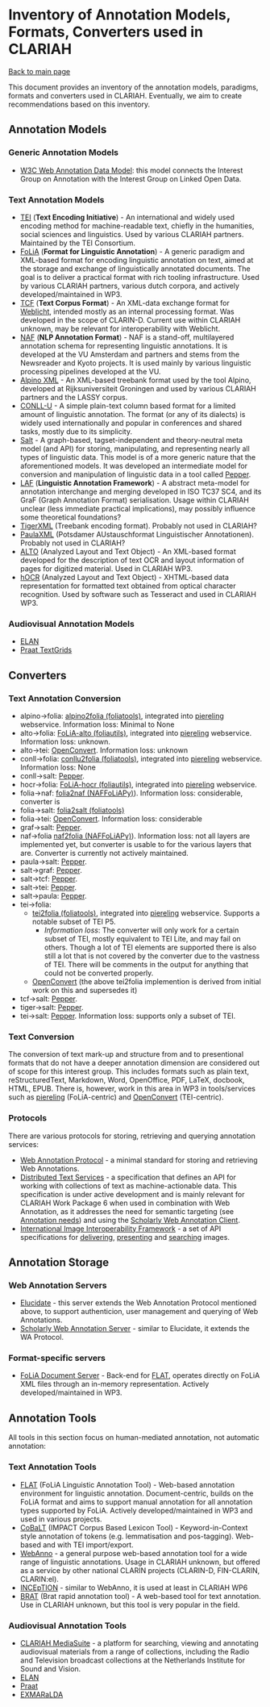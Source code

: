 # Inventory of Annotation Models, Formats, Converters used in CLARIAH

[Back to main page](../README.md)

This document provides an inventory of the annotation models, paradigms, formats and converters used in CLARIAH. Eventually, we aim to create recommendations based on this inventory.

## Annotation Models

### Generic Annotation Models

- [W3C Web Annotation Data Model](https://www.w3.org/TR/annotation-model/): this model connects the Interest Group on Annotation with the Interest Group on Linked Open Data.

### Text Annotation Models

- [TEI](https://tei-c.org) (**Text Encoding Initiative**) -  An international and widely used encoding method for
    machine-readable text, chiefly in the humanities, social sciences and linguistics. Used by various CLARIAH partners.
    Maintained by the TEI Consortium.
- [FoLiA](https://proycon.github.io/folia/) (**Format for Linguistic Annotation**) - A generic paradigm and XML-based format for encoding linguistic annotation on text, aimed at the storage and exchange of linguistically annotated documents. The goal is to deliver a practical format with rich tooling infrastructure. Used by various CLARIAH partners, various dutch corpora, and actively developed/maintained in WP3.
- [TCF](https://weblicht.sfs.uni-tuebingen.de/weblichtwiki/index.php/The_TCF_Format) (**Text Corpus Format**) - An XML-data
    exchange format for [Weblicht](https://weblicht.sfs.uni-tuebingen.de/), intended mostly as an internal processing format. Was developed in the scope of CLARIN-D. Current use within CLARIAH unknown, may be relevant for interoperability with Weblicht.
- [NAF](https://github.com/newsreader/NAF) (**NLP Annotation Format**) -  NAF is a stand-off, multilayered annotation schema for representing linguistic annotations. It is developed at the VU Amsterdam and partners and stems from the Newsreader and Kyoto projects. It is used mainly by various linguistic processing pipelines developed at the VU.
- [Alpino XML](https://www.let.rug.nl/~vannoord/trees/) - An XML-based treebank format used by the tool Alpino, developed at Rijksuniversiteit Groningen and
    used by various CLARIAH partners and the LASSY corpus.
- [CONLL-U](https://universaldependencies.org/format.html) - A simple plain-text column based format for a limited
    amount of linguistic annotation. The format (or any of its dialects) is widely used internationally and popular in conferences and shared tasks, mostly due to its simplicity.
- [Salt](https://corpus-tools.org/salt/) - A graph-based, tagset-independent and theory-neutral meta model (and API) for storing, manipulating, and representing nearly all types of linguistic data. This model is of a more generic nature that the aforementioned models. It was developed an intermediate model for conversion and manipulation of linguistic data in a tool called [Pepper](https://corpus-tools.org/pepper/).
- [LAF](https://www.cs.vassar.edu/~ide/papers/ide-romary-clergerie.pdf) (**Linguistic Annotation Framework**) -  A abstract meta-model for annotation interchange and merging developed in ISO TC37
    SC4, and its GraF (Graph Annotation Format) serialisation. Usage within CLARIAH unclear (less immediate practical
    implications), may possibly influence some theoretical foundations?
- [TigerXML](https://www.ims.uni-stuttgart.de/documents/ressourcen/werkzeuge/tigersearch/doc/html/TigerXML.html) (Treebank encoding format). Probably not used in CLARIAH?
- [PaulaXML](https://github.com/korpling/paula-xml) (Potsdamer AUstauschformat Linguistischer Annotationen). Probably not used in CLARIAH?
- [ALTO](https://www.loc.gov/standards/alto/) (Analyzed Layout and Text Object) - An XML-based format developed for the description of text OCR and layout information of pages for digitized material. Used in CLARIAH WP3.
- [hOCR](http://kba.cloud/hocr-spec/1.2/) (Analyzed Layout and Text Object) - XHTML-based data representation for formatted text obtained from optical character recognition. Used by software such as Tesseract and used in CLARIAH WP3.

### Audiovisual Annotation Models

- [ELAN](https://archive.mpi.nl/tla/elan)
- [Praat TextGrids](https://www.fon.hum.uva.nl/praat/)

## Converters

### Text Annotation Conversion

- alpino→folia: [alpino2folia (foliatools)](https://github.com/proycon/foliatools), integrated into [piereling](https://github.com/proycon/piereling) webservice. Information loss: Minimal to None
- alto→folia: [FoLiA-alto (foliautils)](https://github.com/LanguageMachines/foliautils), integrated into [piereling](https://github.com/proycon/piereling) webservice. Information loss: unknown.
- alto→tei: [OpenConvert](https://github.com/INL/OpenConvert). Information loss: unknown
- conll→folia: [conllu2folia (foliatools)](https://github.com/proycon/foliatools), integrated into [piereling](https://github.com/proycon/piereling) webservice. Information loss: None
- conll→salt: [Pepper](https://corpus-tools.org/pepper/).
- hocr→folia: [FoLiA-hocr (foliautils)](https://github.com/LanguageMachines/foliautils), integrated into [piereling](https://github.com/proycon/piereling) webservice.
- folia→naf: [folia2naf (NAFFoLiAPy)](https://github.com/cltl/NaFFoLiAPy)). Information loss: considerable, converter is
- folia→salt: [folia2salt (foliatools)](https://github.com/proycon/foliatools)
- folia→tei: [OpenConvert](https://github.com/INL/OpenConvert). Information loss: considerable
- graf→salt: [Pepper](https://corpus-tools.org/pepper/).
- naf→folia [naf2folia (NAFFoLiAPy)](https://github.com/cltl/NaFFoLiAPy)). Information loss: not all layers are
    implemented yet, but converter is usable to for the various layers that are. Converter is currently not actively
    maintained.
- paula→salt: [Pepper](https://corpus-tools.org/pepper/).
- salt→graf: [Pepper](https://corpus-tools.org/pepper/).
- salt→tcf: [Pepper](https://corpus-tools.org/pepper/).
- salt→tei: [Pepper](https://corpus-tools.org/pepper/).
- salt→paula: [Pepper](https://corpus-tools.org/pepper/).
- tei→folia:
    * [tei2folia (foliatools)](https://github.com/proycon/foliatools), integrated into [piereling](https://github.com/proycon/piereling) webservice. Supports a notable subset of TEI P5.
        * *Information loss*: The converter will only work for a certain subset of TEI, mostly equivalent to TEI Lite, and may fail on others. Though a lot of TEI elements are supported there is also still a lot that is not covered by the converter due to the vastness of TEI. There will be comments in the output for anything that could not be converted properly.
    * [OpenConvert](https://github.com/INL/OpenConvert) (the above tei2folia implemention is derived from initial work on this and supersedes it)
- tcf→salt: [Pepper](https://corpus-tools.org/pepper/).
- tiger→salt: [Pepper](https://corpus-tools.org/pepper/).
- tei→salt: [Pepper](https://corpus-tools.org/pepper/). Information loss: supports only a subset of TEI.

### Text Conversion

The conversion of text mark-up and structure from and to presentional formats that do not have a deeper annotation
dimension are considered out of scope for this interest group. This includes formats such as plain text, reStructuredText,
Markdown, Word, OpenOffice, PDF, LaTeX, docbook, HTML, EPUB. There is, however, work in this area in WP3 in tools/services
such as [piereling](https://github.com/proycon/piereling) (FoLiA-centric) and [OpenConvert](https://github.com/INL/OpenConvert) (TEI-centric).

### Protocols

There are various protocols for storing, retrieving and querying annotation services:

- [Web Annotation Protocol](https://www.w3.org/TR/annotation-protocol/) - a minimal standard for storing and retrieving Web Annotations.
- [Distributed Text Services](https://distributed-text-services.github.io/specifications/) - a specification that defines an API for working with collections of text as machine-actionable data. This specification is under active development and is mainly relevant for CLARIAH Work Package 6 when used in combination with Web Annotation, as it addresses the need for semantic targeting (see [Annotation needs](./annotation-needs.md)) and using the [Scholarly Web Annotation Client](https://github.com/CLARIAH/scholarly-web-annotation-client).
- [International Image Interoperability Framework](https://iiif.io) - a set of API specifications for [delivering](https://iiif.io/api/search/1.0/), [presenting](https://iiif.io/api/presentation/3.0/) and [searching](https://iiif.io/api/search/1.0/) images.

## Annotation Storage

### Web Annotation Servers

- [Elucidate](https://github.com/dlcs/elucidate-server) - this server extends the Web Annotation Protocol mentioned above, to support authenticion, user management and querying of Web Annotations.
- [Scholarly Web Annotation Server](https://github.com/CLARIAH/scholarly-web-annotation-server) - similar to Elucidate, it extends the WA Protocol.

### Format-specific servers

- [FoLiA Document Server](https://github.com/proycon/foliadocserve) - Back-end for
    [FLAT](https://github.com/proycon/flat), operates directly on FoLiA XML files through an in-memory representation. Actively developed/maintained in WP3.

## Annotation Tools

All tools in this section focus on human-mediated annotation, not automatic annotation:

### Text Annotation Tools

- [FLAT](https://github.com/proycon/FLAT) (FoLiA Linguistic Annotation Tool) - Web-based annotation environment for
    linguistic annotation. Document-centric, builds on the FoLiA format and aims to support manual annotation for all annotation
    types supported by FoLiA. Actively developed/maintained in WP3 and used in various projects.
- [CoBaLT](https://github.com/INL/COBALT/) (IMPACT Corpus Based Lexicon Tool) - Keyword-in-Context style annotation of tokens (e.g. lemmatisation and pos-tagging). Web-based and with TEI import/export.
- [WebAnno](https://webanno.github.io/webanno/) - a general purpose web-based annotation tool for a wide range of linguistic annotations.  Usage in CLARIAH unknown, but offered as a service by other national CLARIN projects (CLARIN-D, FIN-CLARIN, CLARIN:el).
- [INCEpTION](https://inception-project.github.io) - similar to WebAnno, it is used at least in CLARIAH WP6
- [BRAT](http://http://brat.nlplab.org/) (Brat rapid annotation tool) - A web-based tool for text annotation. Use in CLARIAH unknown, but this tool is very popular in the field.

### Audiovisual Annotation Tools

- [CLARIAH MediaSuite](https://mediasuite.clariah.nl) - a platform for searching, viewing and annotating audiovisual materials from a range of collections, including the Radio and Television broadcast collections at the Netherlands Institute for Sound and Vision.
- [ELAN](https://archive.mpi.nl/tla/elan)
- [Praat](https://www.fon.hum.uva.nl/praat/)
- [EXMARaLDA](https://exmaralda.org)


